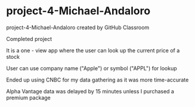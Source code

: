 # project-4-Michael-Andaloro
project-4-Michael-Andaloro created by GitHub Classroom


Completed project

It is a one - view app where the user can look up the current price of a stock

User can use company name ("Apple") or symbol ("APPL") for lookup



Ended up using CNBC for my data gathering as it was more time-accurate

Alpha Vantage data was delayed by 15 minutes unless I purchased a premium package

